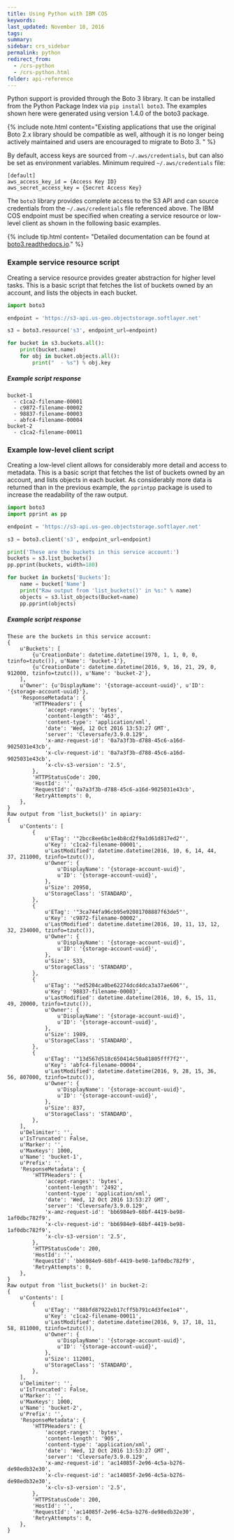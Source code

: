 ```yaml
---
title: Using Python with IBM COS
keywords: 
last_updated: November 18, 2016
tags: 
summary: 
sidebar: crs_sidebar
permalink: python
redirect_from:
  - /crs-python
  - /crs-python.html
folder: api-reference
---
```


Python support is provided through the Boto 3 library.  It can be installed from the Python Package Index via `pip install boto3`. The examples shown here were generated using version 1.4.0 of the boto3 package.  

{% include note.html content="Existing applications that use the original Boto 2.x library should be compatible as well, although it is no longer being actively maintained and users are encouraged to migrate to Boto 3. " %}

By default, access keys are sourced from `~/.aws/credentials`, but can also be set as environment variables. Minimum required `~/.aws/credentials` file:

```
[default]
aws_access_key_id = {Access Key ID}
aws_secret_access_key = {Secret Access Key}
```

The `boto3` library provides complete access to the S3 API and can source credentials from the `~/.aws/credentials` file referenced above.  The IBM COS endpoint must be specified when creating a service resource or low-level client as shown in the following basic examples. 

{% include tip.html content= "Detailed documentation can be found at [boto3.readthedocs.io](https://boto3.readthedocs.io/en/latest/reference/services/s3.html)." %}


### Example service resource script

Creating a service resource provides greater abstraction for higher level tasks.  This is a basic script that fetches the list of buckets owned by an account, and lists the objects in each bucket. 

```python
import boto3

endpoint = 'https://s3-api.us-geo.objectstorage.softlayer.net'

s3 = boto3.resource('s3', endpoint_url=endpoint)

for bucket in s3.buckets.all():
    print(bucket.name)
    for obj in bucket.objects.all():
        print("  - %s") % obj.key
```

##### Example script response

```
bucket-1
  - c1ca2-filename-00001
  - c9872-filename-00002
  - 98837-filename-00003
  - abfc4-filename-00004
bucket-2
  - c1ca2-filename-00011
```

### Example low-level client script

Creating a low-level client allows for considerably more detail and access to metadata. This is a basic script that fetches the list of buckets owned by an account, and lists objects in each bucket. As considerably more data is returned than in the previous example, the `pprintpp` package is used to increase the readability of the raw output.

```python
import boto3
import pprint as pp

endpoint = 'https://s3-api.us-geo.objectstorage.softlayer.net'

s3 = boto3.client('s3', endpoint_url=endpoint)

print('These are the buckets in this service account:')
buckets = s3.list_buckets()
pp.pprint(buckets, width=180)

for bucket in buckets['Buckets']:
    name = bucket['Name']
    print("Raw output from 'list_buckets()' in %s:" % name)
    objects = s3.list_objects(Bucket=name)
    pp.pprint(objects)
```

##### Example script response

```
These are the buckets in this service account:
{
    u'Buckets': [
        {u'CreationDate': datetime.datetime(1970, 1, 1, 0, 0, tzinfo=tzutc()), u'Name': 'bucket-1'},
        {u'CreationDate': datetime.datetime(2016, 9, 16, 21, 29, 0, 912000, tzinfo=tzutc()), u'Name': 'bucket-2'},
    ],
    u'Owner': {u'DisplayName': '{storage-account-uuid}', u'ID': '{storage-account-uuid}'},
    'ResponseMetadata': {
        'HTTPHeaders': {
            'accept-ranges': 'bytes',
            'content-length': '463',
            'content-type': 'application/xml',
            'date': 'Wed, 12 Oct 2016 13:53:27 GMT',
            'server': 'Cleversafe/3.9.0.129',
            'x-amz-request-id': '0a7a3f3b-d788-45c6-a16d-9025031e43cb',
            'x-clv-request-id': '0a7a3f3b-d788-45c6-a16d-9025031e43cb',
            'x-clv-s3-version': '2.5',
        },
        'HTTPStatusCode': 200,
        'HostId': '',
        'RequestId': '0a7a3f3b-d788-45c6-a16d-9025031e43cb',
        'RetryAttempts': 0,
    },
}
Raw output from 'list_buckets()' in apiary:
{
    u'Contents': [
        {
            u'ETag': '"2bcc8ee6bc1e4b8cd2f9a1d61d817ed2"',
            u'Key': 'c1ca2-filename-00001',
            u'LastModified': datetime.datetime(2016, 10, 6, 14, 44, 37, 211000, tzinfo=tzutc()),
            u'Owner': {
                u'DisplayName': '{storage-account-uuid}',
                u'ID': '{storage-account-uuid}',
            },
            u'Size': 20950,
            u'StorageClass': 'STANDARD',
        },
        {
            u'ETag': '"3ca744fa96cb95e92081708887f63de5"',
            u'Key': 'c9872-filename-00002',
            u'LastModified': datetime.datetime(2016, 10, 11, 13, 12, 32, 234000, tzinfo=tzutc()),
            u'Owner': {
                u'DisplayName': '{storage-account-uuid}',
                u'ID': '{storage-account-uuid}',
            },
            u'Size': 533,
            u'StorageClass': 'STANDARD',
        },
        {
            u'ETag': '"ed5204ca0be62274dcd4dca3a37ae606"',
            u'Key': '98837-filename-00003',
            u'LastModified': datetime.datetime(2016, 10, 6, 15, 11, 49, 20000, tzinfo=tzutc()),
            u'Owner': {
                u'DisplayName': '{storage-account-uuid}',
                u'ID': '{storage-account-uuid}',
            },
            u'Size': 1989,
            u'StorageClass': 'STANDARD',
        },
        {
            u'ETag': '"13d567d518c650414c50a81805fff7f2"',
            u'Key': 'abfc4-filename-00004',
            u'LastModified': datetime.datetime(2016, 9, 28, 15, 36, 56, 807000, tzinfo=tzutc()),
            u'Owner': {
                u'DisplayName': '{storage-account-uuid}',
                u'ID': '{storage-account-uuid}',
            },
            u'Size': 837,
            u'StorageClass': 'STANDARD',
        },
    ],
    u'Delimiter': '',
    u'IsTruncated': False,
    u'Marker': '',
    u'MaxKeys': 1000,
    u'Name': 'bucket-1',
    u'Prefix': '',
    'ResponseMetadata': {
        'HTTPHeaders': {
            'accept-ranges': 'bytes',
            'content-length': '2492',
            'content-type': 'application/xml',
            'date': 'Wed, 12 Oct 2016 13:53:27 GMT',
            'server': 'Cleversafe/3.9.0.129',
            'x-amz-request-id': 'bb6984e9-68bf-4419-be98-1af0dbc782f9',
            'x-clv-request-id': 'bb6984e9-68bf-4419-be98-1af0dbc782f9',
            'x-clv-s3-version': '2.5',
        },
        'HTTPStatusCode': 200,
        'HostId': '',
        'RequestId': 'bb6984e9-68bf-4419-be98-1af0dbc782f9',
        'RetryAttempts': 0,
    },
}
Raw output from 'list_buckets()' in bucket-2:
{
    u'Contents': [
        {
            u'ETag': '"88bfd87922eb17cff5b791c4d3fee1e4"',
            u'Key': 'c1ca2-filename-00011',
            u'LastModified': datetime.datetime(2016, 9, 17, 18, 11, 58, 811000, tzinfo=tzutc()),
            u'Owner': {
                u'DisplayName': '{storage-account-uuid}',
                u'ID': '{storage-account-uuid}',
            },
            u'Size': 112001,
            u'StorageClass': 'STANDARD',
        },
    ],
    u'Delimiter': '',
    u'IsTruncated': False,
    u'Marker': '',
    u'MaxKeys': 1000,
    u'Name': 'bucket-2',
    u'Prefix': '',
    'ResponseMetadata': {
        'HTTPHeaders': {
            'accept-ranges': 'bytes',
            'content-length': '905',
            'content-type': 'application/xml',
            'date': 'Wed, 12 Oct 2016 13:53:27 GMT',
            'server': 'Cleversafe/3.9.0.129',
            'x-amz-request-id': 'ac14085f-2e96-4c5a-b276-de98edb32e30',
            'x-clv-request-id': 'ac14085f-2e96-4c5a-b276-de98edb32e30',
            'x-clv-s3-version': '2.5',
        },
        'HTTPStatusCode': 200,
        'HostId': '',
        'RequestId': 'ac14085f-2e96-4c5a-b276-de98edb32e30',
        'RetryAttempts': 0,
    },
}
```

